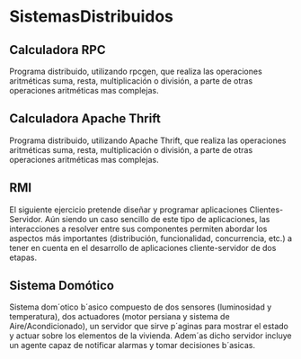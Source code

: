 # SistemasDistribuidos
## Calculadora RPC
Programa distribuido, utilizando rpcgen, que realiza las operaciones aritméticas suma, resta, multiplicación o división, a parte de otras operaciones aritméticas mas complejas.

## Calculadora Apache Thrift
Programa distribuido, utilizando Apache Thrift, que realiza las operaciones aritméticas suma, resta, multiplicación o división, a parte de otras operaciones aritméticas mas complejas.

## RMI
El siguiente ejercicio pretende diseñar y programar aplicaciones Clientes-Servidor. Aún siendo un caso sencillo de este tipo de aplicaciones, las interacciones a resolver entre sus componentes permiten abordar los aspectos más importantes (distribución, funcionalidad, concurrencia, etc.) a tener en cuenta en el desarrollo de aplicaciones cliente-servidor de dos etapas.

## Sistema Domótico
Sistema dom´otico b´asico compuesto de dos sensores (luminosidad y temperatura), dos actuadores (motor persiana y sistema de Aire/Acondicionado), un servidor
que sirve p´aginas para mostrar el estado y actuar sobre los elementos de la vivienda. Adem´as dicho servidor incluye un agente capaz de notificar alarmas
y tomar decisiones b´asicas.
